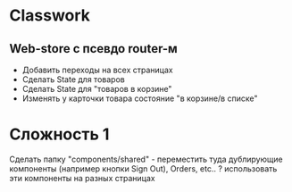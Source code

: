 # Classwork
## Web-store с псевдо router-м

+ Добавить переходы на всех страницах
+ Сделать State для товаров
+ Сделать State для "товаров в корзине"
+ Изменять у карточки товара состояние "в корзине/в списке"

# Сложность 1

Сделать папку "components/shared" - переместить туда дублирующие компоненты (например кнопки Sign Out), Orders, etc.. ? использовать эти компоненты на разных страницах
